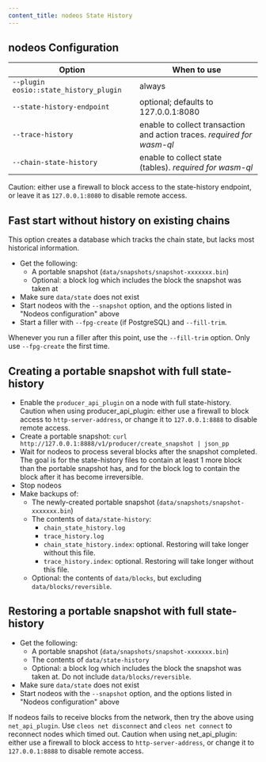 ```yaml
---
content_title: nodeos State History
---
```


## nodeos Configuration

| Option                                    | When to use |
|-------------------------------------------|-------------|
| `--plugin eosio::state_history_plugin`    | always |
| `--state-history-endpoint`                | optional; defaults to 127.0.0.1:8080 |
| `--trace-history`                         | enable to collect transaction and action traces. *required for wasm-ql*  |
| `--chain-state-history`                   | enable to collect state (tables). *required for wasm-ql* |

Caution: either use a firewall to block access to the state-history endpoint, or leave it as `127.0.0.1:8080` to disable remote access.

## Fast start without history on existing chains

This option creates a database which tracks the chain state, but lacks most historical information.

* Get the following:
  * A portable snapshot (`data/snapshots/snapshot-xxxxxxx.bin`)
  * Optional: a block log which includes the block the snapshot was taken at
* Make sure `data/state` does not exist
* Start nodeos with the `--snapshot` option, and the options listed in "Nodeos configuration" above
* Start a filler with `--fpg-create` (if PostgreSQL) and `--fill-trim`.

Whenever you run a filler after this point, use the `--fill-trim` option. Only use `--fpg-create` the first time.

## Creating a portable snapshot with full state-history

* Enable the `producer_api_plugin` on a node with full state-history. Caution when using producer_api_plugin: either use a firewall to block access to `http-server-address`, or change it to `127.0.0.1:8888` to disable remote access.
* Create a portable snapshot: `curl http://127.0.0.1:8888/v1/producer/create_snapshot | json_pp`
* Wait for nodeos to process several blocks after the snapshot completed. The goal is for the state-history files to contain at least 1 more block than the portable snapshot has, and for the block log to contain the block after it has become irreversible.
* Stop nodeos
* Make backups of:
  * The newly-created portable snapshot (`data/snapshots/snapshot-xxxxxxx.bin`)
  * The contents of `data/state-history`:
    * `chain_state_history.log`
    * `trace_history.log`
    * `chain_state_history.index`: optional. Restoring will take longer without this file.
    * `trace_history.index`: optional. Restoring will take longer without this file.
  * Optional: the contents of `data/blocks`, but excluding `data/blocks/reversible`.

## Restoring a portable snapshot with full state-history

* Get the following:
  * A portable snapshot (`data/snapshots/snapshot-xxxxxxx.bin`)
  * The contents of `data/state-history`
  * Optional: a block log which includes the block the snapshot was taken at. Do not include `data/blocks/reversible`.
* Make sure `data/state` does not exist
* Start nodeos with the `--snapshot` option, and the options listed in "Nodeos configuration" above

If nodeos fails to receive blocks from the network, then try the above using `net_api_plugin`. Use `cleos net disconnect` and `cleos net connect` to reconnect nodes which timed out. Caution when using net_api_plugin: either use a firewall to block access to `http-server-address`, or change it to `127.0.0.1:8888` to disable remote access.
